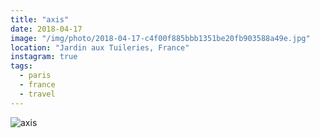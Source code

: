```yaml
---
title: "axis"
date: 2018-04-17
image: "/img/photo/2018-04-17-c4f00f885bbb1351be20fb903588a49e.jpg"
location: "Jardin aux Tuileries, France"
instagram: true
tags:
  - paris
  - france
  - travel
---
```


![axis](/img/photo/2018-04-17-c4f00f885bbb1351be20fb903588a49e.jpg)
